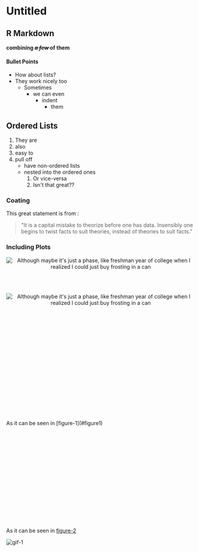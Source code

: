 Untitled
================

R Markdown
----------

**combining <del>*a few* </del> of them**

#### Bullet Points

-   How about lists?
-   They work nicely too
    -   Sometimes
        -   we can even
            -   indent
                -   them

Ordered Lists
-------------

1.  They are
2.  also
3.  easy to
4.  pull off
    -   have non-ordered lists
    -   nested into the ordered ones
        1.  Or vice-versa
        2.  Isn't that great??

### Coating

This great statement is from :

> "It is a capital mistake to theorize before one has data. Insensibly one begins to twist facts to suit theories, instead of theories to suit facts."

<h3>
Including Plots
</h3>
<a name="figure1"></a>
<p style="text-align: center;">
<img src="https://imgs.xkcd.com/comics/stove_ownership.png" alt="Although maybe it's just a phase, like freshman year of college when I realized I could just buy frosting in a can">
</p>
<br> <br> <a name="figure2"></a>
<p style="text-align: center;">
<img src="https://imgs.xkcd.com/comics/stove_ownership.png" alt="Although maybe it's just a phase, like freshman year of college when I realized I could just buy frosting in a can">
</p>
<br><br><br><br><br><br><br><br><br><br><br><br><br><br><br><br><br> As it can be seen in [figure-1](#figure1)

<br><br><br><br><br><br><br><br><br><br><br><br><br><br><br> As it can be seen in [figure-2](#figure2)

![**gif-1**](https://i.imgur.com/zNssDtS.gif)

